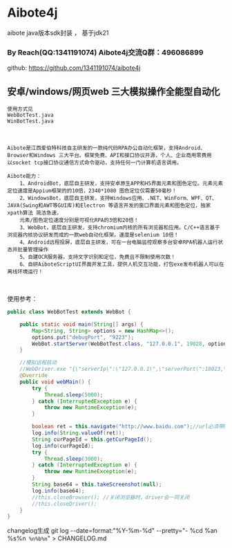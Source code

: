 # Aibote4j
aibote java版本sdk封装 ， 基于jdk21
### By Reach(QQ:1341191074)   Aibote4j交流Q群：496086899
github: https://github.com/1341191074/aibote4j
<br />

## 安卓/windows/网页web 三大模拟操作全能型自动化
```
使用方式见   
WebBotTest.java 
WinBotTest.java
```
<br />

``` 
Aibote是江西爱伯特科技自主研发的一款纯代码RPA办公自动化框架，支持Android、Browser和Windows 三大平台。框架免费、API和接口协议开源，个人、企业商用零费用
以socket tcp接口协议通信方式命令驱动，支持任何一门计算机语言调用。

Aibote能力：
    1、AndroidBot，底层自主研发，支持安卓原生APP和H5界面元素和图色定位。元素元素定位速度是Appium框架的的10倍，2340*1080 图色定位仅需要50毫秒！
    2、WindowsBot，底层自主研发，支持Windows应用、.NET、WinForm、WPF、QT、JAVA(Swing和AWT等GUI库)和Electron 等语言开发的窗口界面元素和图色定位，独家xpath算法 简洁急速，
    元素/图色定位速度分别是可视化RPA的3倍和20倍！
    3、WebBot，底层自主研发，支持chromium内核的所有浏览器和应用。C/C++语言基于浏览器内核协议研发而成的一款web自动化框架。速度是selenium 10倍！
    4、Android远程投屏，底层自主研发，可在一台电脑监控观察多台安卓RPA机器人运行状态并批量管理操作
    5、自建OCR服务器，支持文字识别和定位，免费且不限制使用次数！
    6、自研AiboteScriptUI界面开发工具，提供人机交互功能，打包exe发布机器人可以在离线环境运行！
```
<br />

使用参考：
``` JAVA
public class WebBotTest extends WebBot {

    public static void main(String[] args) {
        Map<String, String> options = new HashMap<>();
        options.put("debugPort", "9223");
        WebBot.startServer(WebBotTest.class, "127.0.0.1", 19028, options);
    }

    //模拟远程启动
    //WebDriver.exe "{\"serverIp\":\"127.0.0.1\",\"serverPort\":18023,\"browserName\":\"chrome\",\"debugPort\":9223,\"browserPath\":\"null\",\"argument\":\"null\",\"userDataDir\":\"null\",\"extendParam\":\"\"}"
    @Override
    public void webMain() {
        try {
            Thread.sleep(5000);
        } catch (InterruptedException e) {
            throw new RuntimeException(e);
        }

        boolean ret = this.navigate("http://www.baidu.com");//url必须带http://
        log.info(String.valueOf(ret));
        String curPageId = this.getCurPageId();
        log.info(curPageId);
        try {
            Thread.sleep(3000);
        } catch (InterruptedException e) {
            throw new RuntimeException(e);
        }
        String base64 = this.takeScreenshot(null);
        log.info(base64);
        //this.closeBrowser(); //关闭浏览器时，driver会一同关闭
        //this.closeDriver();
    }
}
```

changelog生成
git log --date=format:"%Y-%m-%d" --pretty="- %cd %an %s%n`````` %n%b%n``````" > CHANGELOG.md

